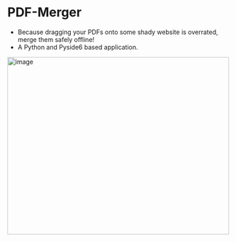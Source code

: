 # PDF-Merger
- Because dragging your PDFs onto some shady website is overrated, merge them safely offline!
- A Python and Pyside6 based application.

<img width="500" height="400" alt="image" src="https://github.com/user-attachments/assets/3d2e1cf2-ae6d-4b6a-b44a-0412b3daf5f0" />
